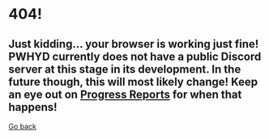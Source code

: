 # 404!
## Just kidding... your browser is working just fine! PWHYD currently does not have a public Discord server at this stage in its development. In the future though, this will most likely change! Keep an eye out on [Progress Reports](https://github.com/Windexi/pwhyd/edit/master/UPDATES.md) for when that happens!

[Go back](https://github.com/Windexi/pwhyd)
